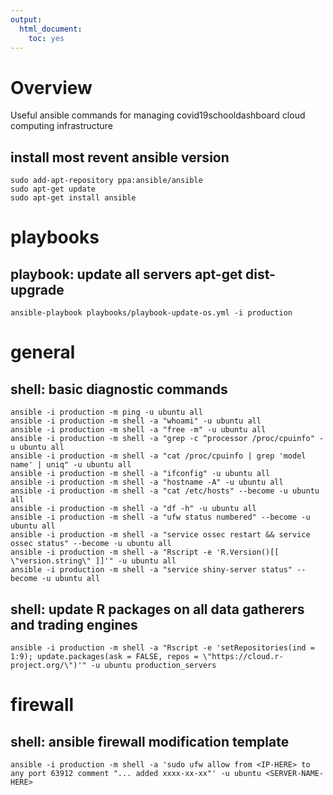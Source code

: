 ```yaml
---
output: 
  html_document: 
    toc: yes
---
```


# Overview 

Useful ansible commands for managing covid19schooldashboard cloud computing infrastructure

## install most revent ansible version

```
sudo add-apt-repository ppa:ansible/ansible
sudo apt-get update
sudo apt-get install ansible
```

# playbooks

## playbook: update all servers apt-get dist-upgrade

```
ansible-playbook playbooks/playbook-update-os.yml -i production
```

# general

## shell: basic diagnostic commands

```
ansible -i production -m ping -u ubuntu all
ansible -i production -m shell -a "whoami" -u ubuntu all
ansible -i production -m shell -a "free -m" -u ubuntu all
ansible -i production -m shell -a "grep -c ^processor /proc/cpuinfo" -u ubuntu all
ansible -i production -m shell -a "cat /proc/cpuinfo | grep 'model name' | uniq" -u ubuntu all
ansible -i production -m shell -a "ifconfig" -u ubuntu all
ansible -i production -m shell -a "hostname -A" -u ubuntu all
ansible -i production -m shell -a "cat /etc/hosts" --become -u ubuntu all
ansible -i production -m shell -a "df -h" -u ubuntu all
ansible -i production -m shell -a "ufw status numbered" --become -u ubuntu all
ansible -i production -m shell -a "service ossec restart && service ossec status" --become -u ubuntu all
ansible -i production -m shell -a "Rscript -e 'R.Version()[[ \"version.string\" ]]'" -u ubuntu all
ansible -i production -m shell -a "service shiny-server status" --become -u ubuntu all
```


## shell: update R packages on all data gatherers and trading engines

```
ansible -i production -m shell -a "Rscript -e 'setRepositories(ind = 1:9); update.packages(ask = FALSE, repos = \"https://cloud.r-project.org/\")'" -u ubuntu production_servers
```

# firewall

## shell: ansible firewall modification template

```
ansible -i production -m shell -a 'sudo ufw allow from <IP-HERE> to any port 63912 comment "... added xxxx-xx-xx"' -u ubuntu <SERVER-NAME-HERE>
```